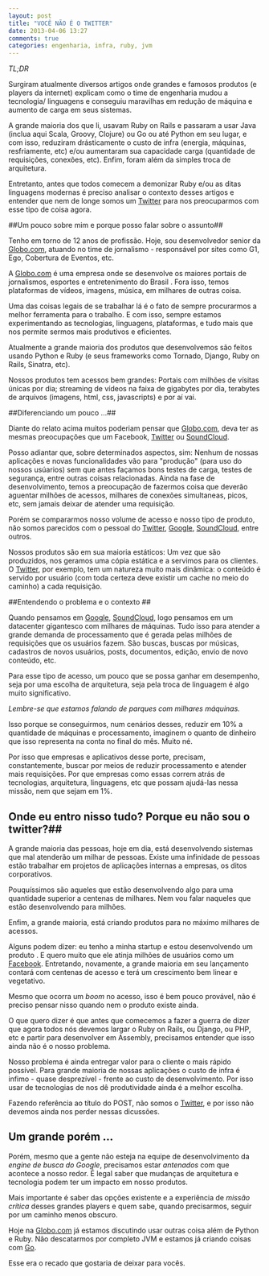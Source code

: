 ```yaml
---
layout: post
title: "VOCÊ NÃO É O TWITTER"
date: 2013-04-06 13:27
comments: true
categories: engenharia, infra, ruby, jvm
---
```


*TL;DR*

Surgiram atualmente diversos artigos onde grandes e famosos produtos (e players da internet) explicam como o time de engenharia mudou a tecnologia/ linguagens e conseguiu maravilhas em redução de máquina e aumento de carga em seus sistemas. 

A grande maioria dos que li, usavam Ruby on Rails e passaram a usar Java (inclua aqui Scala, Groovy, Clojure) ou Go ou até Python em seu lugar, e com isso, reduziram drásticamente o custo de infra (energia, máquinas, resfriamente, etc) e/ou aumentaram sua capacidade carga (quantidade de requisições, conexões, etc). Enfim, foram além da simples troca de arquitetura.

Entretanto, antes que todos comecem a demonizar Ruby e/ou as ditas linguagens modernas é preciso analisar o contexto desses artigos e entender que nem de longe somos um [Twitter][4] para nos preocuparmos com esse tipo de coisa agora.


##Um pouco sobre mim e porque posso falar sobre o assunto##

Tenho em torno de 12 anos de profissão. Hoje, sou desenvolvedor senior da [Globo.com][1], atuando no time de jornalismo - responsável por sites como G1, Ego, Cobertura de Eventos, etc.

A [Globo.com][1] é uma empresa onde se desenvolve os maiores portais de jornalismos, esportes e entretenimento do Brasil . Fora isso, temos plataformas de vídeos, imagens, música, em milhares de outras coisa. 

Uma das coisas legais de se trabalhar lá é o fato de sempre procurarmos a melhor ferramenta para o trabalho. E com isso, sempre estamos experimentando  as tecnologias, linguagens, plataformas, e tudo mais que nos permite sermos mais produtivos e eficientes.

Atualmente a grande maioria dos produtos que desenvolvemos são feitos usando Python e Ruby (e seus frameworks como Tornado, Django, Ruby on Rails, Sinatra, etc).

Nossos produtos tem acessos bem grandes: Portais com milhões de vísitas únicas por dia; streaming de vídeos na faixa de gigabytes por dia, terabytes de arquivos (imagens, html, css, javascripts) e por aí vai. 


##Diferenciando um pouco ...##

Diante do relato acima muitos poderiam pensar que [Globo.com][1], deva ter as mesmas preocupações que um Facebook, [Twitter][4] ou [SoundCloud][2]. 

Posso adiantar que, sobre determinados aspectos, sim: Nenhum de nossas aplicações e novas funcionalidades vão para "produção" (para uso do nossos usúarios) sem que antes façamos bons testes de carga, testes de segurança, entre outras coisas relacionadas. Ainda na fase de desenvolvimento, temos a preocupação de fazermos coisa que deverão aguentar milhões de acessos, milhares de conexões simultaneas, picos, etc, sem jamais deixar de atender uma requisição. 

Porém se compararmos nosso volume de acesso e nosso tipo de produto, não somos parecidos com o pessoal do [Twitter][4], [Google][3], [SoundCloud][2], entre outros. 

Nossos produtos são em sua maioria estáticos: Um vez que são produzidos, nos geramos uma cópia estática e a servimos para os clientes. O [Twitter][4], por exemplo, tem um natureza muito mais dinâmica: o conteúdo é servido por usuário (com toda certeza deve existir um cache no meio do caminho) a cada requisição.

##Entendendo o problema e o contexto ##

Quando pensamos em [Google][3], [SoundCloud][2], logo pensamos em um datacenter gigantesco com milhares de máquinas. Tudo isso para atender a grande demanda de processamento que é gerada pelas milhões de requisições que os usuários fazem. São buscas, buscas por músicas, cadastros de novos usuários, posts, documentos, edição, envio de novo conteúdo, etc.

Para esse tipo de acesso, um pouco que se possa ganhar em desempenho, seja por uma escolha de arquitetura, seja pela troca de linguagem é algo muito significativo. 

_Lembre-se que estamos falando de parques com milhares máquinas._

Isso porque se conseguirmos, num cenários desses, reduzir em 10% a quantidade de máquinas e processamento, imaginem o quanto de dinheiro que isso representa na conta no final do mês. Muito né. 

Por isso que empresas e aplicativos desse porte, precisam, constantemente, buscar por meios de reduzir processamento e atender mais requisições. Por que empresas como essas correm atrás de tecnologias, arquitetura, linguagens, etc que possam ajudá-las nessa missão, nem que sejam em 1%. 


## Onde eu entro nisso tudo? Porque eu não sou o twitter?##

A grande maioria das pessoas, hoje em dia, está desenvolvendo sistemas que mal atenderão um milhar de pessoas. Existe uma infinidade de pessoas estão trabalhar em projetos de aplicações internas a empresas, os ditos corporativos.

Pouquíssimos são aqueles que estão desenvolvendo algo para uma quantidade superior a centenas de milhares. Nem vou falar naqueles que estão desenvolvendo para milhões.

Enfim, a grande maioria, está criando produtos para no máximo milhares de acessos. 

Alguns podem dizer: eu tenho a minha startup e estou desenvolvendo um produto . E quero muito que ele atinja milhões de usuários como um [Facebook][5]. Entretando, novamente, a grande maioria em seu lançamento contará com centenas de acesso e terá um crescimento bem linear e vegetativo. 

Mesmo que ocorra um *boom* no acesso, isso é bem pouco provável, não é preciso pensar nisso quando nem o produto existe ainda. 

O que quero dizer é que antes que comecemos a fazer a guerra de dizer que agora todos nós devemos largar o Ruby on Rails, ou Django, ou PHP, etc e partir para desenvolver em Assembly, precisamos entender que isso ainda não é o nosso problema. 

Nosso problema é ainda entregar valor para o cliente o mais rápido possível. Para grande maioria de nossas aplicações o custo de infra é infimo - quase desprezível - frente ao custo de desenvolvimento. Por isso usar de tecnologias de nos dê produtividade ainda é a melhor escolha. 

Fazendo referência ao título do POST, não somos o [Twitter][4], e por isso não devemos ainda nos perder nessas dicussões.

## Um grande porém ... ##

Porém, mesmo que a gente não esteja na equipe de desenvolvimento da _engine de busca do Google_, precisamos estar *antenados* com que acontece a nosso redor. É legal saber que mudanças de arquitetura e tecnologia podem ter um impacto em nosso produtos. 

Mais importante é saber das opções existente e a experiência de _missão crítica_ desses grandes players e quem sabe, quando precisarmos, seguir por um caminho menos obscuro. 

Hoje na [Globo.com][1] já estamos discutindo usar outras coisa além de Python e Ruby. Não descatarmos por completo JVM e estamos já criando coisas com [Go][6].


Esse era o recado que gostaria de deixar para vocês.


[1]: http://www.globo.com
[2]: http://soundcloud.com
[3]: http://www.google..com
[4]: http://twitter.com
[5]: http://facebook.com
[6]: http://golang.com
